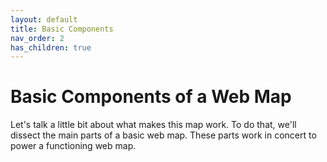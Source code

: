 ```yaml
---
layout: default
title: Basic Components
nav_order: 2
has_children: true
---
```


# Basic Components of a Web Map

Let's talk a little bit about what makes this map work. To do that, we'll dissect the main parts of a basic web map. These parts work in concert to power a functioning web map.
